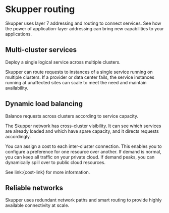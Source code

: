 <a id="skupper-routing"></a>
# Skupper routing

Skupper uses layer 7 addressing and routing to connect services.
See how the power of application-layer addressing can bring new capabilities to your applications.

<a id="multi-cluster-services"></a>
## Multi-cluster services

Deploy a single logical service across multiple clusters.

Skupper can route requests to instances of a single service running on multiple clusters.
If a provider or data center fails, the service instances running at unaffected sites can scale to meet the need and maintain availability.

<a id="dynamic-load-balancing"></a>
## Dynamic load balancing

Balance requests across clusters according to service capacity.

The Skupper network has cross-cluster visibility.
It can see which services are already loaded and which have spare capacity, and it directs requests accordingly.

You can assign a cost to each inter-cluster connection.
This enables you to configure a preference for one resource over another.
If demand is normal, you can keep all traffic on your private cloud.
If demand peaks, you can dynamically spill over to public cloud resources.

See link:{cost-link} for more information.
<a id="reliable-networks"></a>
## Reliable networks

Skupper uses redundant network paths and smart routing to provide highly available connectivity at scale.
